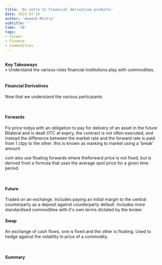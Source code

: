 ```yaml
---
title: 'An intro to financial derivative products'
date: 2023-07-19
author: 'Aneesh Mistry'
subtitle: ''
time: '10'
tags:
- Career
- Finance
- Commodities
---
```

<br>
<strong>Key Takeaways</strong><br>
&#8226; Understand the various roles financial institutions play with commodities.<br>

<br>
<h4>Financial Derivatives</h4>
<p>
Now that we understand the various participants 
</p>

<br>
<h4>Forwards</h4>
<p>
Fix price todya with an obligation to pay for delivery of an asset in the future
Bilateral and is dealt OTC
at expiry, the contract is not often executed, and instead the difference between the market rate and the forward rate is paid from 1 ctpy to the other. this is known as marking to market
using a 'break' amount

com also use floating forwards where theforward price is not fixed, but is derived from a formula that uses the average spot price for a given time period. 


</p>

<br>
<h4>Future</h4>
Traded on an exchange. 
Includes paying an initial margin to the central counterparty as a deposit against counterparty default. 
Includes more standardised commodities with it's own terms dictated by the broker. 
<br>
<h4>Swap</h4>
<p>
An exchange of cash flows, one is fixed and the other is floating. 
Used to hedge against the volatility in price of a commodity. 

</p>

<br>
<h4>Summary</h4>
<p>
</p>
